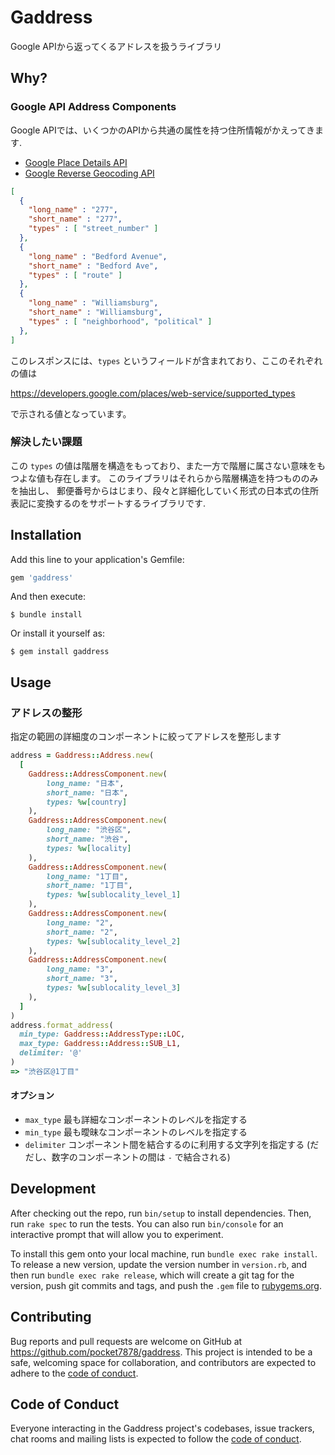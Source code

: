 # Gaddress

Google APIから返ってくるアドレスを扱うライブラリ

## Why?

### Google API Address Components

Google APIでは、いくつかのAPIから共通の属性を持つ住所情報がかえってきます.

- [Google Place Details API](https://developers.google.com/places/web-service/details#PlaceDetailsResults)
- [Google Reverse Geocoding API](https://developers.google.com/maps/documentation/geocoding/overview#ReverseGeocoding)

```json
[
  {
    "long_name" : "277",
    "short_name" : "277",
    "types" : [ "street_number" ]
  },
  {
    "long_name" : "Bedford Avenue",
    "short_name" : "Bedford Ave",
    "types" : [ "route" ]
  },
  {
    "long_name" : "Williamsburg",
    "short_name" : "Williamsburg",
    "types" : [ "neighborhood", "political" ]
  },
]
```

このレスポンスには、`types` というフィールドが含まれており、ここのそれぞれの値は

https://developers.google.com/places/web-service/supported_types

で示される値となっています。

### 解決したい課題

この `types` の値は階層を構造をもっており、また一方で階層に属さない意味をもつよな値も存在します。
このライブラリはそれらから階層構造を持つもののみを抽出し、
郵便番号からはじまり、段々と詳細化していく形式の日本式の住所表記に変換するのをサポートするライブラリです.

## Installation

Add this line to your application's Gemfile:

```ruby
gem 'gaddress'
```

And then execute:

    $ bundle install

Or install it yourself as:

    $ gem install gaddress

## Usage

### アドレスの整形

指定の範囲の詳細度のコンポーネントに絞ってアドレスを整形します

```ruby
address = Gaddress::Address.new(
  [
    Gaddress::AddressComponent.new(
        long_name: "日本",
        short_name: "日本",
        types: %w[country]
    ),
    Gaddress::AddressComponent.new(
        long_name: "渋谷区",
        short_name: "渋谷",
        types: %w[locality]
    ),
    Gaddress::AddressComponent.new(
        long_name: "1丁目",
        short_name: "1丁目",
        types: %w[sublocality_level_1]
    ),
    Gaddress::AddressComponent.new(
        long_name: "2",
        short_name: "2", 
        types: %w[sublocality_level_2]
    ),
    Gaddress::AddressComponent.new(
        long_name: "3",
        short_name: "3", 
        types: %w[sublocality_level_3]
    ),
  ]
)
address.format_address(
  min_type: Gaddress::AddressType::LOC,
  max_type: Gaddress::Address::SUB_L1,
  delimiter: '@'
)
=> "渋谷区@1丁目"
```

#### オプション

- `max_type` 最も詳細なコンポーネントのレベルを指定する
- `min_type` 最も曖昧なコンポーネントのレベルを指定する
- `delimiter` コンポーネント間を結合するのに利用する文字列を指定する (だだし、数字のコンポーネントの間は `-` で結合される)

## Development

After checking out the repo, run `bin/setup` to install dependencies. Then, run `rake spec` to run the tests. You can also run `bin/console` for an interactive prompt that will allow you to experiment.

To install this gem onto your local machine, run `bundle exec rake install`. To release a new version, update the version number in `version.rb`, and then run `bundle exec rake release`, which will create a git tag for the version, push git commits and tags, and push the `.gem` file to [rubygems.org](https://rubygems.org).

## Contributing

Bug reports and pull requests are welcome on GitHub at https://github.com/pocket7878/gaddress. This project is intended to be a safe, welcoming space for collaboration, and contributors are expected to adhere to the [code of conduct](https://github.com/pocket7878/gaddress/blob/master/CODE_OF_CONDUCT.md).


## Code of Conduct

Everyone interacting in the Gaddress project's codebases, issue trackers, chat rooms and mailing lists is expected to follow the [code of conduct](https://github.com/pocket7878/gaddress/blob/master/CODE_OF_CONDUCT.md).
